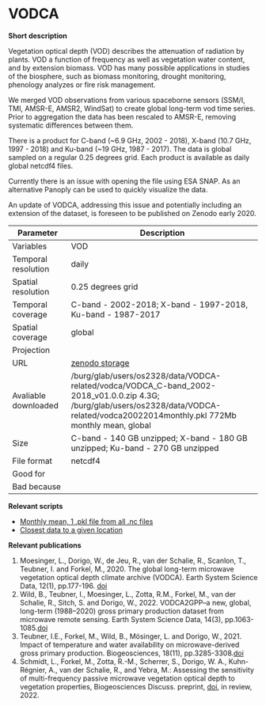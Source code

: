 # VODCA

**Short description**

Vegetation optical depth (VOD) describes the attenuation of radiation by plants. VOD a function of frequency as well as vegetation water content, and by extension biomass. VOD has many possible applications in studies of the biosphere, such as biomass monitoring, drought monitoring, phenology analyzes or fire risk management.

We merged VOD observations from various spaceborne sensors (SSM/I, TMI, AMSR-E, AMSR2, WindSat) to create global long-term vod time series. Prior to aggregation the data has been rescaled to AMSR-E, removing systematic differences between them.

There is a product for C-band (~6.9 GHz, 2002 - 2018), X-band (10.7 GHz, 1997 - 2018) and Ku-band (~19 GHz, 1987 - 2017). The data is global sampled on a regular 0.25 degrees grid. Each product is available as daily global netcdf4 files.

 

Currently there is an issue with opening the file using ESA SNAP. As an alternative Panoply can be used to quickly visualize the data. 

An update of VODCA, addressing this issue and potentially including an extension of the dataset, is foreseen to be published on Zenodo early 2020.



| Parameter     | Description |
| ---      | ---       |
| Variables            |    VOD      |
| Temporal resolution  |    daily      |
| Spatial resolution   |   0.25 degrees grid                  |
| Temporal coverage    |      C-band - 2002-2018; X-band - 1997-2018, Ku-band - 1987-2017               |
| Spatial coverage     |      global               |
| Projection           |                     |
| URL                  |    [zenodo storage](https://zenodo.org/record/2575599#.YyM6TC-B2MI)                 |
| Avaliable downloaded |     /burg/glab/users/os2328/data/VODCA-related/vodca/VODCA_C-band_2002-2018_v01.0.0.zip  4.3G; <br> /burg/glab/users/os2328/data/VODCA-related/vodca20022014monthly.pkl   772Mb monthly mean, global            |
| Size                 |   C-band - 140 GB unzipped; X-band - 180 GB unzipped; Ku-band - 270 GB unzipped                  |
| File format          |      netcdf4               |
| Good for             |                     |
| Bad because          |                     |



**Relevant scripts**

- [Monthly mean, 1 .pkl file from all .nc files](scripts/vodca_nc2pkl.py)
- [Closest data to a given location](scripts/vodca_slice_point.py)


**Relevant publications**

1. Moesinger, L., Dorigo, W., de Jeu, R., van der Schalie, R., Scanlon, T., Teubner, I. and Forkel, M., 2020. The global long-term microwave vegetation optical depth climate archive (VODCA). Earth System Science Data, 12(1), pp.177-196. [doi](https://doi.org/10.5194/essd-12-177-2020)
2. Wild, B., Teubner, I., Moesinger, L., Zotta, R.M., Forkel, M., van der Schalie, R., Sitch, S. and Dorigo, W., 2022. VODCA2GPP–a new, global, long-term (1988–2020) gross primary production dataset from microwave remote sensing. Earth System Science Data, 14(3), pp.1063-1085.[doi](https://doi.org/10.5194/essd-14-1063-2022)
3. Teubner, I.E., Forkel, M., Wild, B., Mösinger, L. and Dorigo, W., 2021. Impact of temperature and water availability on microwave-derived gross primary production. Biogeosciences, 18(11), pp.3285-3308.[doi](https://doi.org/10.5194/bg-18-3285-2021)
4. Schmidt, L., Forkel, M., Zotta, R.-M., Scherrer, S., Dorigo, W. A., Kuhn-Régnier, A., van der Schalie, R., and Yebra, M.: Assessing the sensitivity of multi-frequency passive microwave vegetation optical depth to vegetation properties, Biogeosciences Discuss. preprint, [doi](https://doi.org/10.5194/bg-2022-85), in review, 2022.




